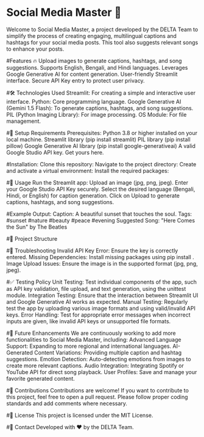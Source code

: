 # Social Media Master 📸
Welcome to Social Media Master, a project developed by the DELTA Team to simplify the process of creating engaging, multilingual captions and hashtags for your social media posts. This tool also suggests relevant songs to enhance your posts.

#Features 🔥
Upload images to generate captions, hashtags, and song suggestions.
Supports English, Bengali, and Hindi languages.
Leverages Google Generative AI for content generation.
User-friendly Streamlit interface.
Secure API Key entry to protect user privacy.

#🛠️ Technologies Used
Streamlit: For creating a simple and interactive user interface.
Python: Core programming language.
Google Generative AI (Gemini 1.5 Flash): To generate captions, hashtags, and song suggestions.
PIL (Python Imaging Library): For image processing.
OS Module: For file management.

#🛑 Setup Requirements
Prerequisites:
Python 3.8 or higher installed on your local machine.
Streamlit library (pip install streamlit)
PIL library (pip install pillow)
Google Generative AI library (pip install google-generativeai)
A valid Google Studio API key. Get yours here.

#Installation:
Clone this repository:
Navigate to the project directory:
Create and activate a virtual environment:
Install the required packages:

#📝 Usage
Run the Streamlit app:
Upload an image (jpg, png, jpeg).
Enter your Google Studio API Key securely.
Select the desired language (Bengali, Hindi, or English) for caption generation.
Click on Upload to generate captions, hashtags, and song suggestions.

#Example Output:
Caption: A beautiful sunset that touches the soul.
Tags: #sunset #nature #beauty #peace #evening
Suggested Song: "Here Comes the Sun" by The Beatles

#📁 Project Structure

#🔧 Troubleshooting
Invalid API Key Error: Ensure the key is correctly entered.
Missing Dependencies: Install missing packages using pip install <package-name>.
Image Upload Issues: Ensure the image is in the supported format (jpg, png, jpeg).

#✅ Testing Policy
Unit Testing: Test individual components of the app, such as API key validation, file upload, and text generation, using the unittest module.
Integration Testing: Ensure that the interaction between Streamlit UI and Google Generative AI works as expected.
Manual Testing: Regularly test the app by uploading various image formats and using valid/invalid API keys.
Error Handling: Test for appropriate error messages when incorrect inputs are given, like invalid API keys or unsupported file formats.

#🚀 Future Enhancements
We are continuously working to add more functionalities to Social Media Master, including:
Advanced Language Support: Expanding to more regional and international languages.
AI-Generated Content Variations: Providing multiple caption and hashtag suggestions.
Emotion Detection: Auto-detecting emotions from images to create more relevant captions.
Audio Integration: Integrating Spotify or YouTube API for direct song playback.
User Profiles: Save and manage your favorite generated content.

#📢 Contributions
Contributions are welcome! If you want to contribute to this project, feel free to open a pull request. Please follow proper coding standards and add comments where necessary.

#📄 License
This project is licensed under the MIT License.

#💬 Contact
Developed with ❤️ by the DELTA Team. 

